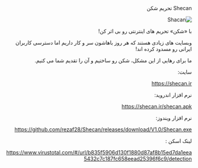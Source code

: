 <div dir="rtl"> 
 Shecan تحریم شکن

![Shacan](https://github.com/rezaf28/Shecan/raw/master/Shecan/resources/px_shecan_ico.Image.png)

با «شکن» تحریم های اینترنتی رو بی اثر کن! 

وبسایت های زیادی هستند که هر روز باهاشون سر و کار داریم اما دسترسی کاربران ایرانی رو مسدود کرده اند!

ما برای رهایی از این مشکل، شکن رو ساختیم و آن را تقدیم شما می کنیم.

سایت:

https://shecan.ir

نرم افزار اندروید:

https://shecan.ir/shecan.apk 

نرم افزار ویندوز:

https://github.com/rezaf28/Shecan/releases/download/V1.0/Shecan.exe


لینک اسکن :

https://www.virustotal.com/#/url/b835f5906d130f1880d87af8b15ed7da1eea5432c7c187fc658eead25396f6c9/detection
</div>
